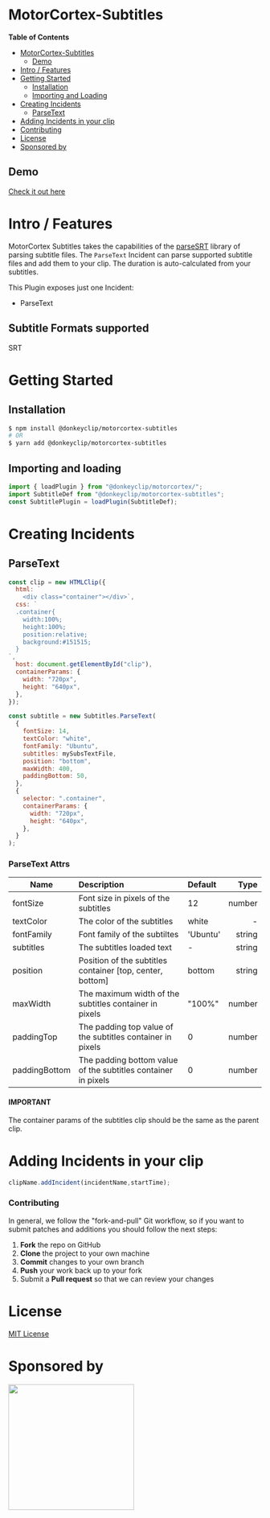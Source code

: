 # MotorCortex-Subtitles

**Table of Contents**

- [MotorCortex-Subtitles](#motorcortex-subtitles)
  - [Demo](#demo)
- [Intro / Features](#intro--features)
- [Getting Started](#getting-started)
  - [Installation](#installation)
  - [Importing and Loading](#importing-and-loading)
- [Creating Incidents](#creating-incidents)
  - [ParseText](#parsetext)
- [Adding Incidents in your clip](#adding-incidents-in-your-clip)
- [Contributing](#contributing)
- [License](#license)
- [Sponsored by](#sponsored-by)

## Demo

[Check it out here](https://donkeyclip.github.io/motorcortex-subtitles/demo/)

# Intro / Features

MotorCortex Subtitles takes the capabilities of the [parseSRT](https://www.npmjs.com/package/parse-srt) library of parsing subtitle files. 
The `ParseText` Incident can parse supported subtitle files and add them to your clip. The duration is auto-calculated from your subtitles. 

This Plugin exposes just one Incident:
- ParseText

## Subtitle Formats supported
SRT

# Getting Started
## Installation
```bash
$ npm install @donkeyclip/motorcortex-subtitles
# OR
$ yarn add @donkeyclip/motorcortex-subtitles
```

## Importing and loading
```javascript
import { loadPlugin } from "@donkeyclip/motorcortex/";
import SubtitleDef from "@donkeyclip/motorcortex-subtitles";
const SubtitlePlugin = loadPlugin(SubtitleDef);
```

# Creating Incidents

## ParseText
```javascript
const clip = new HTMLClip({
  html: `
    <div class="container"></div>`,
  css: `
  .container{
    width:100%;
    height:100%;
    position:relative;
    background:#151515;
  }
`,
  host: document.getElementById("clip"),
  containerParams: {
    width: "720px",
    height: "640px",
  },
});

const subtitle = new Subtitles.ParseText(
  {
    fontSize: 14,
    textColor: "white",
    fontFamily: "Ubuntu",
    subtitles: mySubsTextFile,
    position: "bottom",
    maxWidth: 400,
    paddingBottom: 50,
  },
  {
    selector: ".container",
    containerParams: {
      width: "720px",
      height: "640px",
    },
  }
);
```
### ParseText Attrs
| Name | Description | Default | Type |
| --------- |:-----------| :----| ------: |
| fontSize | Font size in pixels of the subtitles | 12 | number |
| textColor | The color of the subtitles | white | - |
| fontFamily | Font family of the subtiltes | 'Ubuntu' | string |
| subtitles | The subtitles loaded text | - | string |
| position | Position of the subtitles container [top, center, bottom] | bottom | string |
| maxWidth | The maximum width of the subtitles container in pixels | "100%" | number |
| paddingTop | The padding top value of the subtitles container in pixels | 0 | number |
| paddingBottom | The padding bottom value of the subtitles container in pixels | 0 | number |

#### IMPORTANT 
The container params of the subtitles clip should be the same as the parent clip.

# Adding Incidents in your clip

```javascript
clipName.addIncident(incidentName,startTime);
```

### Contributing 

In general, we follow the "fork-and-pull" Git workflow, so if you want to submit patches and additions you should follow the next steps:
1.	**Fork** the repo on GitHub
2.	**Clone** the project to your own machine
3.	**Commit** changes to your own branch
4.	**Push** your work back up to your fork
5.	Submit a **Pull request** so that we can review your changes

# License

[MIT License](https://opensource.org/licenses/MIT)

# Sponsored by
[<img src="https://presskit.donkeyclip.com/logos/donkey%20clip%20logo.svg" width=250></img>](https://donkeyclip.com)
